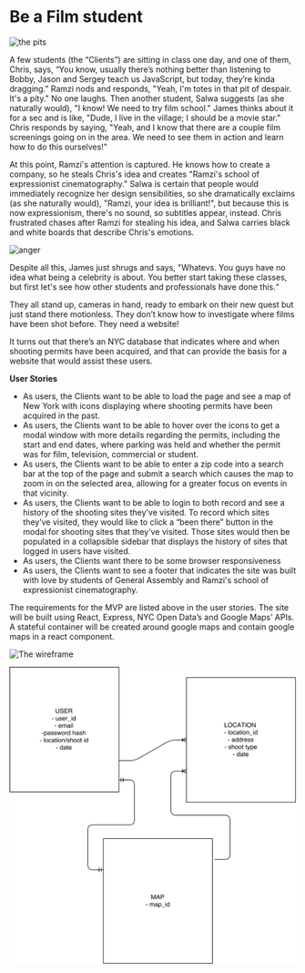 # Be a Film student


![the pits](https://twoevilactors.files.wordpress.com/2015/03/despair.jpg "Pit of Despair")

A few students (the “Clients”) are sitting in class one day, and one of them, Chris, says, “You know, usually there’s nothing better than listening to Bobby, Jason and Sergey teach us JavaScript, but today, they’re kinda dragging.” Ramzi nods and responds, "Yeah, I'm totes in that pit of despair. It's a pity." No one laughs. Then another student, Salwa suggests (as she naturally would), "I know! We need to try film school." James thinks about it for a sec and is like, "Dude, I live in the village; I should be a movie star." Chris responds by saying, "Yeah, and I know that there are a couple film screenings going on in the area. We need to see them in action and learn how to do this ourselves!"

At this point, Ramzi's attention is captured. He knows how to create a company, so he steals Chris's idea and creates "Ramzi's school of expressionist cinematography." Salwa is certain that people would immediately recognize her design sensibilities, so she dramatically exclaims (as she naturally would), "Ramzi, your idea is brilliant!", but because this is now expressionism, there's no sound, so subtitles appear, instead. Chris frustrated chases after Ramzi for stealing his idea, and Salwa carries black and white boards that describe Chris's emotions.

![anger](https://media1.giphy.com/media/CrnB9nnbVtey4/200_s.gif "Anger")

Despite all this, James just shrugs and says, "Whatevs. You guys have no idea what being a celebrity is about. You better start taking these classes, but first let's see how other students and professionals have done this.“

They all stand up, cameras in hand, ready to embark on their new quest but just stand there motionless. They don’t know how to investigate where films have been shot before. They need a website!

It turns out that there’s an NYC database that indicates where and when shooting permits have been acquired, and that can provide the basis for a website that would assist these users.

**User Stories**

* As users, the Clients want to be able to load the page and see a map of New York with icons displaying where shooting permits have been acquired in the past.
* As users, the Clients want to be able to hover over the icons to get a modal window with more details regarding the permits, including the start and end dates, where parking was held and whether the permit was for film, television, commercial or student.
* As users, the Clients want to be able to enter a zip code into a search bar at the top of the page and submit a search which causes the map to zoom in on the selected area, allowing for a greater focus on events in that vicinity.
* As users, the Clients want to be able to login to both record and see a history of the shooting sites they’ve visited. To record which sites they’ve visited, they would like to click a “been there” button in the modal for shooting sites that they’ve visited. Those sites would then be populated in a collapsible sidebar that displays the history of sites that logged in users have visited.
* As users, the Clients want there to be some browser responsiveness
* As users, the Clients want to see a footer that indicates the site was built with love by students of General Assembly and Ramzi's school of expressionist cinematography.

The requirements for the MVP are listed above in the user stories. The site will be built using React, Express, NYC Open Data’s and Google Maps’ APIs. A stateful container will be created around google maps and contain google maps in a react component.

![The wireframe](./media/Diagram.png "Wireframe")

![The ERD](./media/ERD.png "ERD")

